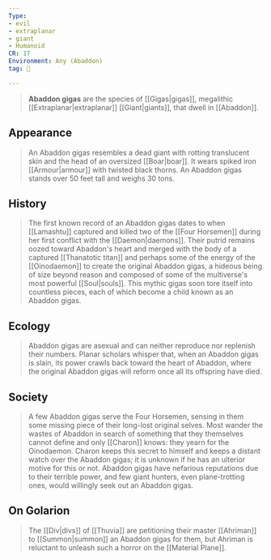 ```yaml
---
Type:
- evil
- extraplanar
- giant
- Humanoid
CR: 17
Environment: Any (Abaddon)
tag: 👹

---
```


> **Abaddon gigas** are the species of [[Gigas|gigas]], megalithic [[Extraplanar|extraplanar]] [[Giant|giants]], that dwell in [[Abaddon]].



## Appearance

> An Abaddon gigas resembles a dead giant with rotting translucent skin and the head of an oversized [[Boar|boar]]. It wears spiked iron [[Armour|armour]] with twisted black thorns. An Abaddon gigas stands over 50 feet tall and weighs 30 tons.


## History

> The first known record of an Abaddon gigas dates to when [[Lamashtu]] captured and killed two of the [[Four Horsemen]] during her first conflict with the [[Daemon|daemons]]. Their putrid remains oozed toward Abaddon's heart and merged with the body of a captured [[Thanatotic titan]] and perhaps some of the energy of the [[Oinodaemon]] to create the original Abaddon gigas, a hideous being of size beyond reason and composed of some of the multiverse's most powerful [[Soul|souls]]. This mythic gigas soon tore itself into countless pieces, each of which become a child known as an Abaddon gigas.


## Ecology

> Abaddon gigas are asexual and can neither reproduce nor replenish their numbers. Planar scholars whisper that, when an Abaddon gigas is slain, its power crawls back toward the heart of Abaddon, where the original Abaddon gigas will reform once all its offspring have died.


## Society

> A few Abaddon gigas serve the Four Horsemen, sensing in them some missing piece of their long-lost original selves. Most wander the wastes of Abaddon in search of something that they themselves cannot define and only [[Charon]] knows: they yearn for the Oinodaemon. Charon keeps this secret to himself and keeps a distant watch over the Abaddon gigas; it is unknown if he has an ulterior motive for this or not.
> Abaddon gigas have nefarious reputations due to their terrible power, and few giant hunters, even plane-trotting ones, would willingly seek out an Abaddon gigas.


## On Golarion

> The [[Div|divs]] of [[Thuvia]] are petitioning their master [[Ahriman]] to [[Summon|summon]] an Abaddon gigas for them, but Ahriman is reluctant to unleash such a horror on the [[Material Plane]].








